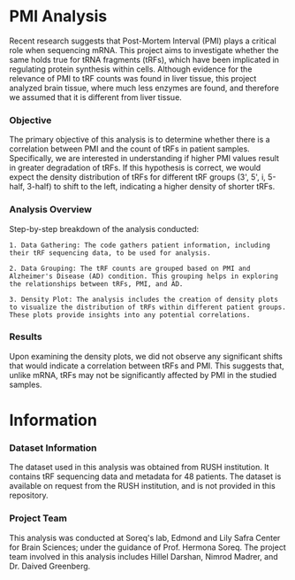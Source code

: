 # PMI Analysis

Recent research suggests that Post-Mortem Interval (PMI) plays a critical role when sequencing mRNA.
This project aims to investigate whether the same holds true for tRNA fragments (tRFs), which have been implicated in 
regulating protein synthesis within cells. Although evidence for the relevance of PMI to tRF counts was found in liver tissue,
this project analyzed brain tissue, where much less enzymes are found, and therefore we assumed that it is different from liver tissue. 

### Objective

The primary objective of this analysis is to determine whether there is a correlation between PMI and the count of tRFs
in patient samples. Specifically, we are interested in understanding if higher PMI values result in greater degradation
of tRFs. If this hypothesis is correct, we would expect the density distribution of tRFs for different tRF groups
(3', 5', i, 5-half, 3-half) to shift to the left, indicating a higher density of shorter tRFs.

### Analysis Overview

Step-by-step breakdown of the analysis conducted:

    1. Data Gathering: The code gathers patient information, including their tRF sequencing data, to be used for analysis.

    2. Data Grouping: The tRF counts are grouped based on PMI and Alzheimer's Disease (AD) condition. This grouping helps in exploring the relationships between tRFs, PMI, and AD.

    3. Density Plot: The analysis includes the creation of density plots to visualize the distribution of tRFs within different patient groups. These plots provide insights into any potential correlations.

### Results

Upon examining the density plots, we did not observe any significant shifts that would indicate a correlation between tRFs and PMI. This suggests that, unlike mRNA, tRFs may not be significantly affected by PMI in the studied samples.

# Information 
### Dataset Information

The dataset used in this analysis was obtained from RUSH institution. It contains tRF sequencing data and metadata for 48 patients.
The dataset is available on request from the RUSH institution, and is not provided in this repository.

### Project Team

This analysis was conducted at Soreq's lab, Edmond and Lily Safra Center for Brain Sciences; under the guidance of Prof. Hermona Soreq.
The project team involved in this analysis includes Hillel Darshan, Nimrod Madrer, and  Dr. Daived Greenberg. 

